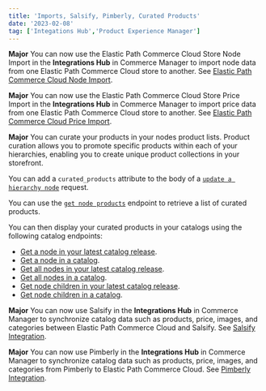 ```yaml
---
title: 'Imports, Salsify, Pimberly, Curated Products'
date: '2023-02-08'
tag: ['Integations Hub','Product Experience Manager']
---
```

**Major**
You can now use the Elastic Path Commerce Cloud Store Node Import in the **Integrations Hub** in Commerce Manager to import node data from one Elastic Path Commerce Cloud store to another. See [Elastic Path Commerce Cloud Node Import](https://elasticpath.dev/docs/integration-hub/store-management/node-import).

**Major**
You can now use the Elastic Path Commerce Cloud Store Price Import in the **Integrations Hub** in Commerce Manager to import price data from one Elastic Path Commerce Cloud store to another. See [Elastic Path Commerce Cloud Price Import](https://elasticpath.dev/docs/integration-hub/store-management/price-import).

**Major**
You can curate your products in your nodes product lists. Product curation allows you to promote specific products within each of your hierarchies, enabling you to create unique product collections in your storefront.

  You can add a `curated_products` attribute to the body of a [`update a hierarchy node`](/docs/pxm/hierarchies/nodes-api/update-a-hierarchy-node) request.

  You can use the [`get node products`](/docs/pxm/hierarchies/node-relationships-api/get-node-products) endpoint to retrieve a list of curated products.

  You can then display your curated products in your catalogs using the following catalog endpoints:

  - [Get a node in your latest catalog release](/docs/pxm/catalogs/catalog-latest-release/get-a-node-in-a-release).
  - [Get a node in a catalog](/docs/pxm/catalogs/shopper-catalog/get-a-node).
  - [Get all nodes in your latest catalog release](/docs/pxm/catalogs/catalog-latest-release/get-all-nodes-in-a-release).
  - [Get all nodes in a catalog](/docs/pxm/catalogs/shopper-catalog/get-all-nodes).
  - [Get node children in your latest catalog release](/docs/pxm/catalogs/catalog-latest-release/get-node-children-in-a-release).
  - [Get node children in a catalog](/docs/pxm/catalogs/shopper-catalog/get-node-children).

**Major**
You can now use Salsify in the **Integrations Hub** in Commerce Manager to synchronize catalog data such as products, price, images, and categories between Elastic Path Commerce Cloud and Salsify. See [Salsify Integration](/docs/composer/integration-hub/product-information/salsify).

**Major**
You can now use Pimberly in the **Integrations Hub** in Commerce Manager to synchronize catalog data such as products, price, images, and categories from Pimberly to Elastic Path Commerce Cloud. See [Pimberly Integration](/docs/composer/integration-hub/product-information/pimberly).
